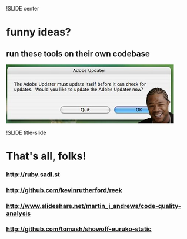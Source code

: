 !SLIDE center

# funny ideas?
## run these tools on their own codebase

![](updater.jpg)


!SLIDE title-slide

# That's all, folks!

### http://ruby.sadi.st
### http://github.com/kevinrutherford/reek
### http://www.slideshare.net/martin_j_andrews/code-quality-analysis

### http://github.com/tomash/showoff-euruko-static
